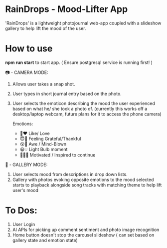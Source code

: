 <!-- @format -->

# RainDrops - Mood-Lifter App

'RainDrops' is a lightweight photojournal web-app coupled with a slideshow gallery to help lift the mood of the user.

# How to use

**npm run start** to start app.
( Ensure postgresql service is running first! )

📷 - CAMERA MODE:

1.  Allows user takes a snap shot.
2.  User types in short journal entry based on the photo.
3.  User selects the emoticon describing the mood the user experienced based on what he/ she took a photo of. (currently this works off a desktop/laptop webcam, future plans for it to access the phone camera)

    Emotions:

    - 🥰❤ Like/ Love
    - 😇🙌 Feeling Grateful/Thankful
    - 😮🤯 Awe / Mind-Blown
    - 😀💡 Light Bulb moment
    - 💪🐱‍👓 Motivated / Inspired to continue

🎥 - GALLERY MODE:

1. User selects mood from descriptions in drop down lists.
2. Gallery with photos evoking opposite emotions to the mood selected starts to playback alongside song tracks with matching theme to help lift user's mood

# To Dos:

1. User Login
2. AI APIs for picking up comment sentiment and photo image recognition
3. Home button doesn't stop the carousel slideshow ( can set based on gallery state and emotion state)
